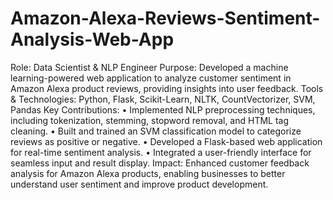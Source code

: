 # Amazon-Alexa-Reviews-Sentiment-Analysis-Web-App
Role: Data Scientist & NLP Engineer
Purpose: Developed a machine learning-powered web application to analyze customer sentiment in Amazon Alexa product reviews, providing insights into user feedback.
Tools & Technologies: Python, Flask, Scikit-Learn, NLTK, CountVectorizer, SVM, Pandas
Key Contributions:
•	Implemented NLP preprocessing techniques, including tokenization, stemming, stopword removal, and HTML tag cleaning.
•	Built and trained an SVM classification model to categorize reviews as positive or negative.
•	Developed a Flask-based web application for real-time sentiment analysis.
•	Integrated a user-friendly interface for seamless input and result display.
Impact: Enhanced customer feedback analysis for Amazon Alexa products, enabling businesses to better understand user sentiment and improve product development.
